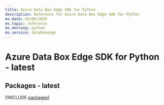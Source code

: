```yaml
---
title: Azure Data Box Edge SDK for Python
description: Reference for Azure Data Box Edge SDK for Python
ms.date: 03/06/2025
ms.topic: reference
ms.devlang: python
ms.service: databoxedge
---
```

# Azure Data Box Edge SDK for Python - latest
## Packages - latest
[!INCLUDE [packages](data-box-edge-index.md)]